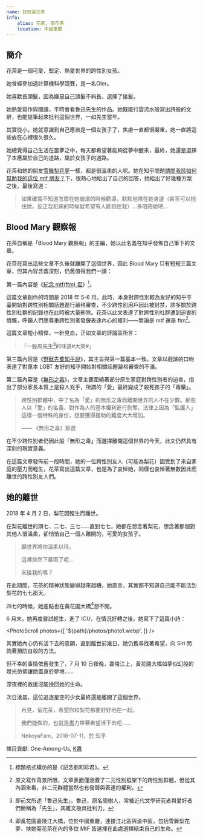```yaml
---
name: 扶她菊花茶
info:
    alias: 花茶, 菊花茶
    location: 中國重慶
---
```


## 簡介

花茶是一個可愛、堅定、熱愛世界的跨性別女孩。

她曾經參加過計算機科學競賽，是一名OIer。

她喜歡長頭髮，因為嫌惡自己頭髮不夠長，選擇了接髪。

她熱愛寫作與閱讀，平時會看魯迅先生的作品。她既能行雲流水般寫出詩般的文辭，也能提筆起來批判這個世界，一如先生當年。

其實從小，她就意識到自己應該是一個女孩子了，焦慮一直都很嚴重，她一直將這些放在心裡很久很久。

她總覺得自己生活在噩夢之中，每天都希望著能夠從夢中醒來，最終，她還是選擇了本應屬於自己的道路，屬於女孩子的道路。

花茶和她的朋友[雪舞梨花夢](https://one-among.us/profile/xuewulihuameng)一樣，都是很溫柔的人呢。她在知乎問題[請問我該如何幫助我的這位 mtf 朋友？](https://www.zhihu.com/question/274131925/answer/372594163)下，很熱心地給出了自己的回答，她給出了好幾種方案之後，最後寫道：

> 如果確實不知道怎麼在她崩潰的時候勸導，默默地陪在她身邊（甚至可以抱住她，反正我犯病的時候就希望有人能抱住我）…多陪陪她吧…

## Blood Mary 觀察報

花茶自稱是「Blood Mary 觀察報」的主編，她以此名義在知乎發佈自己筆下的文章。

花茶在寫出這些文章不久後就離開了這個世界，因此 Blood Mary 只有短短三篇文章，但其內容含義深刻，仍舊值得我們一讀：

第一篇內容是《[紀念 mtf(ftm) 君](https://zhuanlan.zhihu.com/p/38000835)》[^1]。

這篇文章創作的時間是 2018 年 5-6 月。此時，本身對跨性別較為友好的知乎平臺開始對跨性別相關話題進行嚴格審查，不少跨性別用戶因此被封禁，許多關於跨性別社群的記錄也在此時被大量刪除。花茶以此文表達了對跨性別社群遭到迫害的憤慨，呼籲人們應尊重跨性別者發聲表達內心的權利——無論是 mtf 還是 ftm[^2]。

這篇文章短小精悍，一針見血，正如文章的評論區所言：

> 「一股周先生[^3]的味道#大笑#」

第三篇內容是《[野獸先輩知乎說](https://zhuanlan.zhihu.com/p/38419017)》，其主旨與第一篇基本一致。文章以戲謔的口吻表達了對原本 LGBT 友好的知乎開始對相關話題嚴格審查的不滿。

第二篇內容是《[無形之毒](https://zhuanlan.zhihu.com/p/38173742)》，文章主要圍繞著部分原生家庭對跨性別者的迫害，指出了部分家長本質上是殺人兇手，所謂的「愛」最終變成了殺死孩子的「毒藥」。

> 跨性別群體中，中了名為「愛」的無形之毒而離開世界的人不在少數。那些人以「愛」的名義，對作為人的基本權利進行剝奪。法律上因為「監護人」這樣一個特殊的身份，想要獲得援助的難度大大增加。
>
> —— 《無形之毒》節選

在不少跨性別者仍因此般「無形之毒」而選擇離開這個世界的今天，此文仍然具有深刻的現實意義。

在這篇文章發佈前一段時間，她的一位跨性別友人（可能為梨花）因受到了來自家庭的壓力而輕生，花茶寫出這篇文章，也是為了哀悼她，同樣也哀悼著無數因此而離世的跨性別友人們。

## 她的離世

2018 年 4 月 2 日，梨花因輕生而離世。

在梨花離世的頭七、二七、三七……直到七七，她都在想念著梨花，想念著那個對其他人很溫柔，卻悄悄自己一個人離開的，可愛的女孩子。

> 願世界將你溫柔以待。
>
> 這裡突然下暴雨了呢...
>
> 來接我的嗎？

在此期間，花茶的精神狀態變得越來越糟，她直言，其實都不知道自己能不能活到梨花的七七那天。

四七的時候，她差點也在黃花園大橋[^4]想不開。

6 月末，她再度嘗試輕生，進了 ICU，在情況好轉之後，她寫下了這篇小詩：

<PhotoScroll photos={[
'${path}/photos/photo1.webp',
]} />

其實她內心仍有活下去的意願，直到離世前幾日，她仍舊尋找著希望，向 Siri 問詢著預防自殺的方法。

但不幸的事情依舊發生了，7 月 10 日夜晚，嘉陵江上，黃花園大橋如夢似幻般的燈光仿佛讓她置身於夢境……

深夜裡的救援沒能挽回她的生命。

次日淩晨，這位追逐星空的少女最終還是離開了這個世界。

> 再見，菊花茶，希望你和梨花都要好好地在一起。
>
> 我們能做的，也就是盡力帶著希望活下去吧……
>
> NekoyaFam，2018-07-11，於 知乎

條目貢獻: One-Among-Us, [K醬](https://github.com/KristallWang)

[^1]: 標題格式模仿的是《記念劉和珍君》。

[^2]: 原文寫作背景所限，文章表面僅涵蓋了二元性別框架下的跨性別群體，但從其內涵來看，非二元群體當然也有發聲與表達的權利。

[^3]: 即前文所述「魯迅先生」。魯迅，原名周樹人，常被近代文學研究者與愛好者們簡稱為「先生」，其雜文極具批判力。

[^4]: 即黃花園嘉陵江大橋，位於中國重慶，連接江北區與渝中區，包括雪舞梨花夢、扶她菊花茶在內的多位 MtF 皆選擇在此處選擇結束自己的生命。
